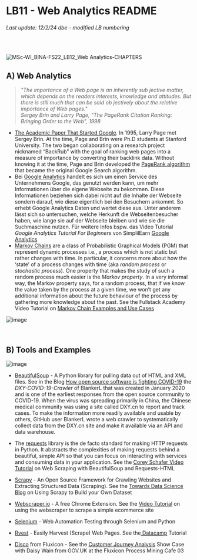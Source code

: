 # LB11 - Web Analytics README
###### Last update: 12/2/24 dbe - modified LB numbering
</br>

![MSc-WI_BINA-FS22_LB12_Web Analytics-CHAPTERS](https://user-images.githubusercontent.com/52699611/162425861-206be02d-edfd-49d0-8e2e-7bfbf51d12a2.png)


## A) Web Analytics

> *"The importance of a Web page is an inherently sub jective matter, which depends on the
readers interests, knowledge and attitudes. But there is still much that can be said ob jectively
about the relative importance of Web pages."*  
> *Sergey Brin and Larry Page, "The PageRank Citation Ranking: Bringing Order to the Web", 1998*
 
* [The Academic Paper That Started Google](https://www.sciencedirect.com/science/article/pii/S016975529800110X).  In 1995, Larry Page met Sergey Brin. At the time, Page and Brin were Ph.D students at Stanford University. The two began collaborating on a research project nicknamed “BackRub” with the goal of ranking web pages into a measure of importance by converting their backlink data. Without knowing it at the time, Page and Brin developed the [PageRank algorithm](http://ilpubs.stanford.edu:8090/422/1/1999-66.pdf) that became the original Google Search algorithm.  
* Bei [Google Analytics](https://analytics.google.com/analytics/web/) handelt es sich um einen Service des Unternehmens Google, das genutzt werden kann, um mehr Informationen über die eigene Webseite zu bekommen. Diese Informationen beziehen sich dabei nicht auf die Inhalte der Webseite sondern darauf, wie diese eigentlich bei den Besuchern ankommt. So erhebt Google Analytics Daten und wertet diese aus. Unter anderem lässt sich so untersuchen, welche Herkunft die Webseitenbesucher haben, wie lange sie auf der Webseite bleiben und wie sie die Suchmaschine nutzen. Für weitere Infos bspw. das Video Tutorial *Google Analytics Tutorial For Beginners* von SimplilEarn [Google Analytics](https://youtu.be/e6ntvZDErQ4) 
* [Markov Chains](https://towardsdatascience.com/brief-introduction-to-markov-chains-2c8cab9c98ab) are a class of Probabilistic Graphical Models (PGM) that represent dynamic processes i.e., a process which is not static but rather changes with time. In particular, it concerns more about how the ‘state’ of a process changes with time (aka *random process* or *stochastic process*). One property that makes the study of such a random process much easier is the *Markov property*. In a very informal way, the Markov property says, for a random process, that if we know the value taken by the process at a given time, we won’t get any additional information about the future behaviour of the process by gathering more knowledge about the past. See the Fullstack Academy Video Tutorial on [Markov Chain Examples and Use Cases](https://youtu.be/4q3H_ZN01kk)

![image](https://user-images.githubusercontent.com/52699611/162612309-25ee15fc-47c4-4df2-81f1-77e4de8df17e.png)



</br> 

## B) Tools and Examples

![image](https://user-images.githubusercontent.com/52699611/162431175-6ced3fef-3746-4be4-a981-7685eb6b3210.png)


* [BeautifulSoup](https://www.crummy.com/software/BeautifulSoup/) - A Python library for pulling data out of HTML and XML files. See in the Blog [How open source software is fighting COVID-19](https://blog.tidelift.com/how-open-source-software-is-fighting-covid-19) the *DXY-COVID-19-Crawler* of BlankerL that was created in January 2020 and is one of the earliest responses from the open source community to COVID-19. When the virus was spreading primarily in China, the Chinese medical community was using a site called DXY.cn to report and track cases. To make the information more readily available and usable by others, GitHub user BlankerL wrote a web crawler to systematically collect data from the DXY.cn site and make it available via an API and data warehouse. 

* The [requests](https://realpython.com/python-requests/) library is the de facto standard for making HTTP requests in Python. It abstracts the complexities of making requests behind a beautiful, simple API so that you can focus on interacting with services and consuming data in your application. See the [Corey Schafer Video Tutorial](https://youtu.be/ng2o98k983k) on Web Scraping with BeautifulSoup and Requests-HTML

* [Scrapy](https://scrapy.org/) - An Open Source Framework for Crawling Websites and Extracting Structured Data (Scraping). See the [Towards Data Science Blog](https://towardsdatascience.com/using-scrapy-to-build-your-own-dataset-64ea2d7d4673) on Using Scrapy to Build your Own Dataset

* [Webscraper.io](https://webscraper.io/) - A free Chrome Extension. See the [Video Tutorial](https://youtu.be/n7fob_XVsbY) on using the webscraper to scrape a simple ecommerce site
 
* [Selenium](https://www.selenium.dev/) - Web Automation Testing through Selenium and Python

* [Rvest](https://rvest.tidyverse.org/) - Easily Harvest (Scrape) Web Pages. See the[ Datacamp](https://www.datacamp.com/community/tutorials/r-web-scraping-rvest) Tutorial

* [Disco](https://fluxicon.com/disco/) from Fluxicon -  See the [Customer Journey Analysis](https://fluxicon.com/blog/2021/02/process-mining-cafe-daisy/) Show Case with Daisy Wain from GOV.UK at the Fluxicon Process Mining Cafe 03 
